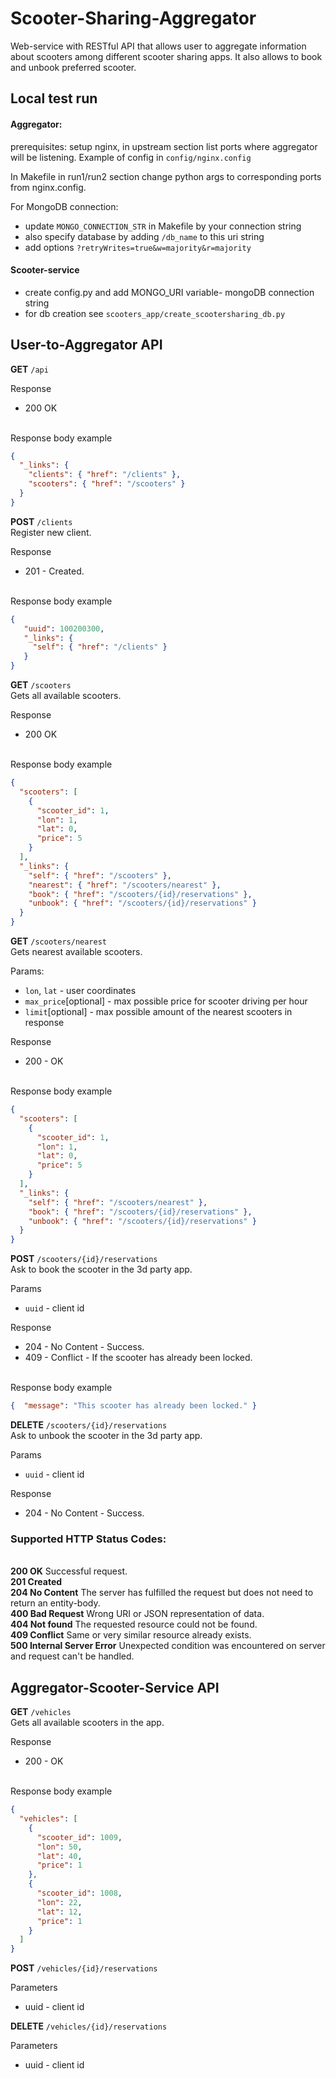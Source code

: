 # Scooter-Sharing-Aggregator

Web-service with RESTful API that allows user to aggregate information about scooters among different scooter sharing apps. It also allows to book and unbook preferred scooter.

## Local test run
#### Aggregator:

prerequisites: setup nginx, in upstream section list ports where aggregator will be listening.
Example of  config in `config/nginx.config`

In Makefile in run1/run2 section change python args to corresponding ports from nginx.config.

For MongoDB connection:
- update `MONGO_CONNECTION_STR`  in Makefile by your connection string
- also specify database by adding `/db_name` to this uri string
- add options `?retryWrites=true&w=majority&r=majority`

#### Scooter-service

- create config.py and add MONGO_URI variable- mongoDB connection string
- for db creation see `scooters_app/create_scootersharing_db.py`
## User-to-Aggregator API

**GET** `/api` 

Response
- 200 OK

<br/>Response body example
```json
{
  "_links": {
    "clients": { "href": "/clients" },
    "scooters": { "href": "/scooters" }
  }
}
```


**POST** `/clients`
</br>Register new client.

Response
- 201 - Created.

<br/>Response body example
```json
{
   "uuid": 100200300,
   "_links": {
     "self": { "href": "/clients" }
   }
}
```


**GET** `/scooters` 
</br>Gets all available scooters.

Response
- 200 OK

<br/>Response body example
```json
{
  "scooters": [
    {
      "scooter_id": 1,
      "lon": 1,
      "lat": 0,
      "price": 5
    }
  ],
  "_links": {
    "self": { "href": "/scooters" },
    "nearest": { "href": "/scooters/nearest" },
    "book": { "href": "/scooters/{id}/reservations" },
    "unbook": { "href": "/scooters/{id}/reservations" }
  }
}
```

**GET** `/scooters/nearest`
</br>Gets nearest available scooters.

Params:
- `lon`, `lat` - user coordinates
- `max_price`[optional] - max possible price for scooter driving per hour
- `limit`[optional] - max possible amount of the nearest scooters in response

Response
- 200 - OK

<br/>Response body example
```json
{
  "scooters": [
    {
      "scooter_id": 1,
      "lon": 1,
      "lat": 0,
      "price": 5
    }
  ],
  "_links": {
    "self": { "href": "/scooters/nearest" },
    "book": { "href": "/scooters/{id}/reservations" },
    "unbook": { "href": "/scooters/{id}/reservations" }
  }
}
```

**POST** `/scooters/{id}/reservations`
</br>Ask to book the scooter in the 3d party app.

Params
- `uuid` - client id

Response
- 204 - No Content - Success.
- 409 - Conflict - If the scooter has already been locked.

<br/>Response body example
```json
{  "message": "This scooter has already been locked." }
```

**DELETE** `/scooters/{id}/reservations`
</br>Ask to unbook the scooter in the 3d party app.

Params
- `uuid` - client id

Response
- 204 - No Content - Success.

### Supported HTTP Status Codes:
<br/>**200 OK** Successful request.
<br/>**201 Created**
<br/>**204 No Content** The server has fulfilled the request but does not need to return an entity-body.
<br/>**400 Bad Request** Wrong URI or JSON representation of data.
<br/>**404 Not found** The requested resource could not be found.
<br/>**409 Conflict** Same or very similar resource already exists.
<br/>**500 Internal Server Error** Unexpected condition was encountered on server and request can't be handled.


## Aggregator-Scooter-Service API


**GET** `/vehicles`
</br>Gets all available scooters in the app.

Response
- 200 - OK

<br/>Response body example
```json
{
  "vehicles": [
    {
      "scooter_id": 1009,
      "lon": 50,
      "lat": 40,
      "price": 1
    },
    {
      "scooter_id": 1008,
      "lon": 22,
      "lat": 12,
      "price": 1
    }
  ]
}
```
**POST** `/vehicles/{id}/reservations`

Parameters
- uuid - client id

**DELETE** `/vehicles/{id}/reservations`

Parameters
- uuid - client id
